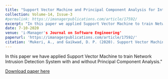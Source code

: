 ```yaml
---
title: "Support Vector Machine and Principal Component Analysis for Intrusion Detection System"
collection: Volume-14, Issue-3
#permalink: https://imanagerpublications.com/article/17592/
excerpt: "In this paper we applied Support Vector Machine to train Network Intrusion Detection System with and without Principal Component Analysis."
date: 7-10-2020
venue: 'i-Manager's Journal on Software Engineering'
paperurl: 'https://imanagerpublications.com/article/17592/'
citation: 'Mukeri, A., and Gaikwad, D. P. (2020). Support Vector Machine and Principal Component Analysis for Intrusion Detection System. i-manager's Journal on Software Engineering, 14(3), 42-49.'
---
```


In this paper we have applied Support Vector Machine to train Network Intrusion Detection System with and without Principal Component Analysis."

[Download paper here](https://imanagerpublications.com/article/17592/)
